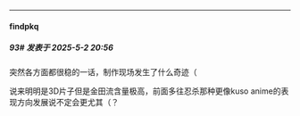 ﻿
*****

####  findpkq  
##### 93#       发表于 2025-5-2 20:56

突然各方面都很稳的一话，制作现场发生了什么奇迹（

说来明明是3D片子但是金田流含量极高，前面多往忍杀那种更像kuso anime的表现方向发展说不定会更尤其（？

